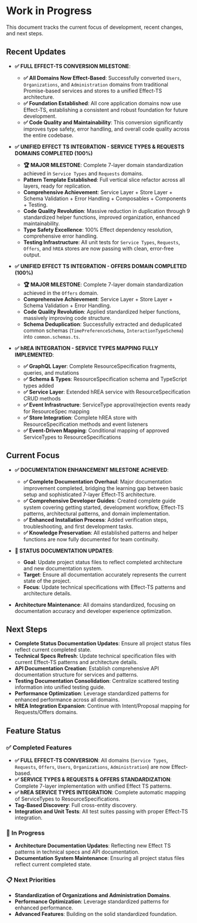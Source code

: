 # Work in Progress

This document tracks the current focus of development, recent changes, and next steps.

## Recent Updates

- **✅ FULL EFFECT-TS CONVERSION MILESTONE**:
  - **✅ All Domains Now Effect-Based**: Successfully converted `Users`, `Organizations`, and `Administration` domains from traditional Promise-based services and stores to a unified Effect-TS architecture.
  - **✅ Foundation Established**: All core application domains now use Effect-TS, establishing a consistent and robust foundation for future development.
  - **✅ Code Quality and Maintainability**: This conversion significantly improves type safety, error handling, and overall code quality across the entire codebase.

- **✅ UNIFIED EFFECT TS INTEGRATION - SERVICE TYPES & REQUESTS DOMAINS COMPLETED (100%)**
  - **🏆 MAJOR MILESTONE**: Complete 7-layer domain standardization achieved in `Service Types` and `Requests` domains.
  - **Pattern Template Established**: Full vertical slice refactor across all layers, ready for replication.
  - **Comprehensive Achievement**: Service Layer + Store Layer + Schema Validation + Error Handling + Composables + Components + Testing.
  - **Code Quality Revolution**: Massive reduction in duplication through 9 standardized helper functions, improved organization, enhanced maintainability.
  - **Type Safety Excellence**: 100% Effect dependency resolution, comprehensive error handling.
  - **Testing Infrastructure**: All unit tests for `Service Types`, `Requests`, `Offers`, and `hREA` stores are now passing with clean, error-free output.

- **✅ UNIFIED EFFECT TS INTEGRATION - OFFERS DOMAIN COMPLETED (100%)**
  - **🏆 MAJOR MILESTONE**: Complete 7-layer domain standardization achieved in the `Offers` domain.
  - **Comprehensive Achievement**: Service Layer + Store Layer + Schema Validation + Error Handling.
  - **Code Quality Revolution**: Applied standardized helper functions, massively improving code structure.
  - **Schema Deduplication**: Successfully extracted and deduplicated common schemas (`TimePreferenceSchema`, `InteractionTypeSchema`) into `common.schemas.ts`.

- **✅ hREA INTEGRATION - SERVICE TYPES MAPPING FULLY IMPLEMENTED**:
  - **✅ GraphQL Layer**: Complete ResourceSpecification fragments, queries, and mutations
  - **✅ Schema & Types**: ResourceSpecification schema and TypeScript types added
  - **✅ Service Layer**: Extended hREA service with ResourceSpecification CRUD methods
  - **✅ Event Infrastructure**: ServiceType approval/rejection events ready for ResourceSpec mapping
  - **✅ Store Integration**: Complete hREA store with ResourceSpecification methods and event listeners
  - **✅ Event-Driven Mapping**: Conditional mapping of approved ServiceTypes to ResourceSpecifications

## Current Focus

- **✅ DOCUMENTATION ENHANCEMENT MILESTONE ACHIEVED**:
  - **✅ Complete Documentation Overhaul**: Major documentation improvement completed, bridging the learning gap between basic setup and sophisticated 7-layer Effect-TS architecture.
  - **✅ Comprehensive Developer Guides**: Created complete guide system covering getting started, development workflow, Effect-TS patterns, architectural patterns, and domain implementation.
  - **✅ Enhanced Installation Process**: Added verification steps, troubleshooting, and first development tasks.
  - **✅ Knowledge Preservation**: All established patterns and helper functions are now fully documented for team continuity.

- **🔄 STATUS DOCUMENTATION UPDATES**:
  - **Goal**: Update project status files to reflect completed architecture and new documentation system.
  - **Target**: Ensure all documentation accurately represents the current state of the project.
  - **Focus**: Update technical specifications with Effect-TS patterns and architecture details.

- **Architecture Maintenance**: All domains standardized, focusing on documentation accuracy and developer experience optimization.

## Next Steps

- **Complete Status Documentation Updates**: Ensure all project status files reflect current completed state.
- **Technical Specs Refresh**: Update technical specification files with current Effect-TS patterns and architecture details.
- **API Documentation Creation**: Establish comprehensive API documentation structure for services and patterns.
- **Testing Documentation Consolidation**: Centralize scattered testing information into unified testing guide.
- **Performance Optimization**: Leverage standardized patterns for enhanced performance across all domains.
- **hREA Integration Expansion**: Continue with Intent/Proposal mapping for Requests/Offers domains.

## Feature Status

### ✅ Completed Features
- **✅ FULL EFFECT-TS CONVERSION**: All domains (`Service Types`, `Requests`, `Offers`, `Users`, `Organizations`, `Administration`) are now Effect-based.
- **✅ SERVICE TYPES & REQUESTS & OFFERS STANDARDIZATION**: Complete 7-layer implementation with unified Effect TS patterns.
- **✅ hREA SERVICE TYPES INTEGRATION**: Complete automatic mapping of ServiceTypes to ResourceSpecifications.
- **Tag-Based Discovery**: Full cross-entity discovery.
- **Integration and Unit Tests**: All test suites passing with proper Effect-TS integration.

### 🔄 In Progress
- **Architecture Documentation Updates**: Reflecting new Effect TS patterns in technical specs and API documentation.
- **Documentation System Maintenance**: Ensuring all project status files reflect current completed state.

### 📋 Next Priorities
- **Standardization of Organizations and Administration Domains**.
- **Performance Optimization**: Leverage standardized patterns for enhanced performance.
- **Advanced Features**: Building on the solid standardized foundation. 